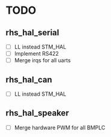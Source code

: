 # TODO

## rhs_hal_serial
- [ ] LL instead STM_HAL
- [ ] Implement RS422
- [ ] Merge irqs for all uarts

## rhs_hal_can
- [ ] LL instead STM_HAL

## rhs_hal_speaker
- [ ] Merge hardware PWM for all BMPLC


